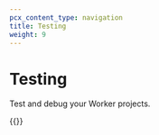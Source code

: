 ```yaml
---
pcx_content_type: navigation
title: Testing
weight: 9
---
```


# Testing

Test and debug your Worker projects.

{{<directory-listing showDescriptions="true">}}